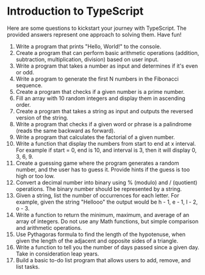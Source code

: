 # Introduction to TypeScript

Here are some questions to kickstart your journey with TypeScript. The provided answers represent one approach to solving them. Have fun!

1. Write a program that prints "Hello, World!" to the console.
2. Create a program that can perform basic arithmetic operations (addition, subtraction, multiplication, division) based on user input.
3. Write a program that takes a number as input and determines if it's even or odd.
4. Write a program to generate the first N numbers in the Fibonacci sequence.
5. Create a program that checks if a given number is a prime number.
6. Fill an array with 10 random integers and display them in ascending order.
7. Create a program that takes a string as input and outputs the reversed version of the string.
8. Write a program that checks if a given word or phrase is a palindrome (reads the same backward as forward).
9. Write a program that calculates the factorial of a given number.
10. Write a function that display the numbers from start to end at x interval.  For example if start = 0, end is 10, and interval is 3, then it will display 0, 3, 6, 9.
11. Create a guessing game where the program generates a random number, and the user has to guess it. Provide hints if the guess is too high or too low.
12. Convert a decimal number into binary using % (modulo) and / (quotient) operations.  The binary number should be represented by a string.
13. Given a string, list the number of occurrences for each letter.  For example, given the string "Hellooo" the output would be h - 1, e - 1, l - 2, o - 3.
14. Write a function to return the minimum, maximum, and average of an array of integers.  Do not use any Math functions, but simple comparison and arithmetic operations.
15. Use Pythagoras formula to find the length of the hypotenuse, when given the length of the adjacent and opposite sides of a triangle.
16. Write a function to tell you the number of days passed since a given day. Take in consideration leap years.
17. Build a basic to-do list program that allows users to add, remove, and list tasks.

